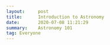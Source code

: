 ```yaml
---
layout:     post
title:      Introduction to Astronomy
date:       2020-07-08 11:21:29
summary:    Astronomy 101
tag: Everyone
---
```



